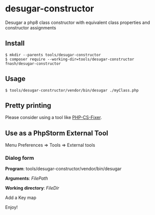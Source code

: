 # desugar-constructor
Desugar a php8 class constructor with equivalent class properties and constructor assignments

## Install
```console
$ mkdir --parents tools/desugar-constructor
$ composer require --working-dir=tools/desugar-constructor fnash/desugar-constructor
```

## Usage
```console
$ tools/desugar-constructor/vendor/bin/desugar ./myClass.php
```

## Pretty printing
Please consider using a tool like [PHP-CS-Fixer](https://github.com/FriendsOfPHP/PHP-CS-Fixer).

## Use as a PhpStorm External Tool
Menu Preferences => Tools => External tools

### Dialog form
**Program**: tools/desugar-constructor/vendor/bin/desugar

**Arguments**: $FilePath$

**Working directory**:  $FileDir$

Add a Key map

Enjoy!
